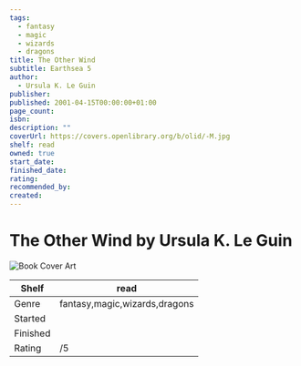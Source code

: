 ```yaml
---
tags:
  - fantasy
  - magic
  - wizards
  - dragons
title: The Other Wind
subtitle: Earthsea 5
author:
  - Ursula K. Le Guin
publisher: 
published: 2001-04-15T00:00:00+01:00
page_count: 
isbn: 
description: ""
coverUrl: https://covers.openlibrary.org/b/olid/-M.jpg
shelf: read
owned: true
start_date: 
finished_date: 
rating: 
recommended_by: 
created: 
---
```


# The Other Wind by Ursula K. Le Guin

![Book Cover Art](https://covers.openlibrary.org/b/olid/-M.jpg)

| Shelf | read |
| --- | --- |
| Genre | fantasy,magic,wizards,dragons |
| Started |  |
| Finished |  |
| Rating | /5 |

